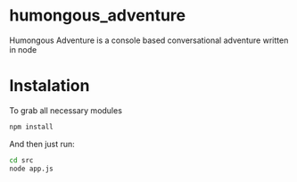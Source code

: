 # humongous_adventure
Humongous Adventure is a console based conversational adventure written in node

# Instalation
To grab all necessary modules
```bash
npm install
```

And then just run:
```bash
cd src
node app.js
```

